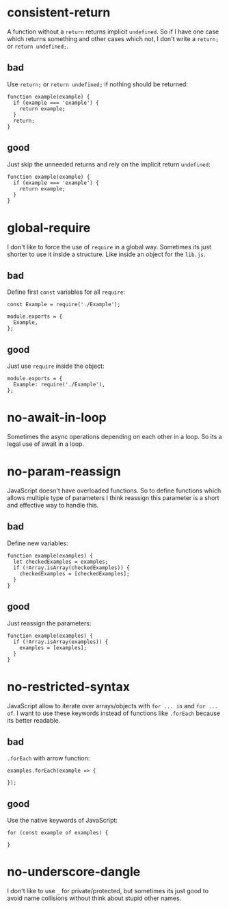 # consistent-return

A function without a `return` returns implicit `undefined`. So if I have 
one case which returns something and other cases which not, I don't 
write a `return;` or `return undefined;`.
 
## bad

Use `return;` or `return undefined;` if nothing should be returned:
```
function example(example) {
  if (example === 'example') {
    return example;
  }
  return;
}
```

## good

Just skip the unneeded returns and rely on the implicit return 
`undefined`:
```
function example(example) {
  if (example === 'example') {
    return example;
  }
}
```


# global-require

I don't like to force the use of `require` in a global way. Sometimes 
its just shorter to use it inside a structure. Like inside an object for 
the `lib.js`.
 
## bad

Define first `const` variables for all `require`:
```
const Example = require('./Example');

module.exports = {
  Example,
};
```

## good

Just use `require` inside the object:
```
module.exports = {
  Example: require('./Example'),
};
```


# no-await-in-loop

Sometimes the async operations depending on each other in a loop. So its
a legal use of await in a loop.


# no-param-reassign

JavaScript doesn't have overloaded functions. So to define functions 
which allows multiple type of parameters I think reassign this parameter
is a short and effective way to handle this.
  
## bad

Define new variables:
```
function example(examples) {
  let checkedExamples = examples;
  if (!Array.isArray(checkedExamples)) {
    checkedExamples = [checkedExamples];
  }
}
```

## good

Just reassign the parameters:
```
function example(examples) {
  if (!Array.isArray(examples)) {
    examples = [examples];
  }
}
```


# no-restricted-syntax

JavaScript allow to iterate over arrays/objects with `for ... in` and
`for ... of`. I want to use these keywords instead of functions like 
`.forEach` because its better readable.
  
## bad

`.forEach` with arrow function:
```
examples.forEach(example => {

});
```

## good

Use the native keywords of JavaScript:
```
for (const example of examples) {
  
}
```


# no-underscore-dangle

I don't like to use `_` for private/protected, but sometimes its just 
good to avoid name collisions without think about stupid other names. 
